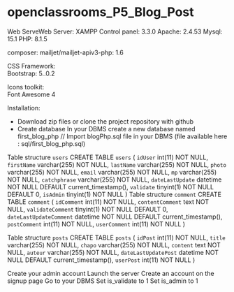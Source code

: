 # openclassrooms_P5_Blog_Post
Web ServeWeb Server:
    XAMPP Control panel: 3.3.0
    Apache: 2.4.53
    Mysql: 15.1
    PHP: 8.1.5

composer:
    mailjet/mailjet-apiv3-php: 1.6

CSS Framework:  
    Bootstrap: 5..0.2

Icons toolkit:    
    Font Awesome 4

Installation:
   - Download zip files or clone the project repository with github
   - Create database
        In your DBMS create a new database named first_blog_php
      //  Import blogPhp.sql file in your DBMS (file available here : sql/first_blog_php.sql)

 Table structure `users`
    CREATE TABLE `users` (
      `idUser` int(11) NOT NULL,
      `firstName` varchar(255) NOT NULL,
      `lastName` varchar(255) NOT NULL,
      `photo` varchar(255) NOT NULL,
      `email` varchar(255) NOT NULL,
      `mp` varchar(255) NOT NULL,
      `catchphrase` varchar(255) NOT NULL,
      `dateLastUpdate` datetime NOT NULL DEFAULT current_timestamp(),
      `validate` tinyint(1) NOT NULL DEFAULT 0,
      `isAdmin` tinyint(1) NOT NULL
    )
Table structure `comment`
    CREATE TABLE `comment` (
      `idComment` int(11) NOT NULL,
      `contentComment` text NOT NULL,
      `validateComment` tinyint(1) NOT NULL DEFAULT 0,
      `dateLastUpdateComment` datetime NOT NULL DEFAULT current_timestamp(),
      `postComment` int(11) NOT NULL,
      `userComment` int(11) NOT NULL
    )

Table structure `posts`
    CREATE TABLE `posts` (
      `idPost` int(11) NOT NULL,
      `title` varchar(255) NOT NULL,
      `chapo` varchar(255) NOT NULL,
      `content` text NOT NULL,
      `auteur` varchar(255) NOT NULL,
      `dateLastUpdatePost` datetime NOT NULL DEFAULT current_timestamp(),
      `userPost` int(11) NOT NULL
    ) 

Create your admin account
    Launch the server
    Create an account on the signup page
    Go to your DBMS
    Set is_validate to 1
    Set is_admin to 1
